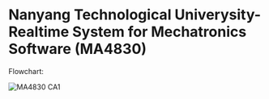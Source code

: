 # Nanyang Technological Univerysity-Realtime System for Mechatronics Software (MA4830)
Flowchart:

![MA4830 CA1](https://user-images.githubusercontent.com/47680904/135558698-bd275243-71ba-470c-b9e6-2877f4b53726.JPEG)
